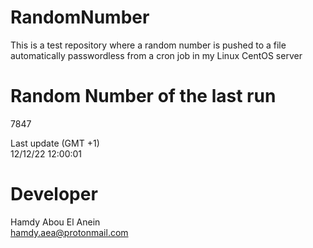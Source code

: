 # RandomNumber    
This is a test repository where a random number is pushed to a file automatically passwordless from a cron job in my Linux CentOS server    
# Random Number of the last run   
7847
      
Last update (GMT +1)    
12/12/22 12:00:01
# Developer    
Hamdy Abou El Anein   
hamdy.aea@protonmail.com
